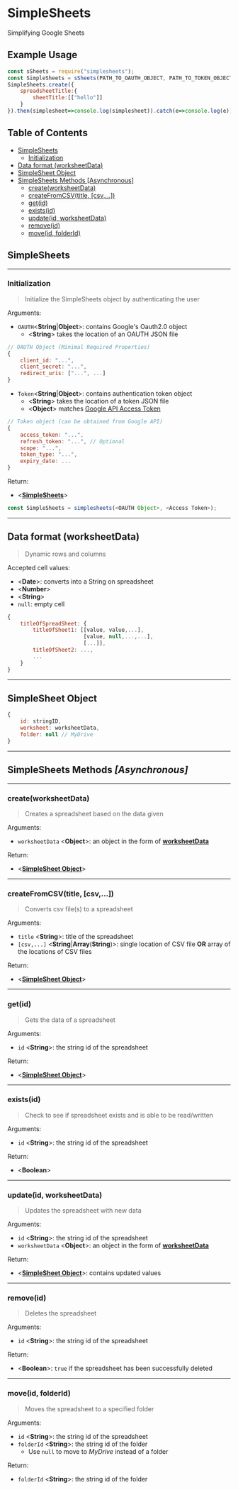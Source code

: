 # SimpleSheets
Simplifying Google Sheets

## Example Usage
```javascript
const sSheets = require("simplesheets");
const SimpleSheets = sSheets(PATH_TO_OAUTH_OBJECT, PATH_TO_TOKEN_OBJECT);
SimpleSheets.create({
    spreadsheetTitle:{
        sheetTitle:[["hello"]]
    }
}).then(simplesheet=>console.log(simplesheet)).catch(e=>console.log(e));
```

## Table of Contents
+ [SimpleSheets](#SimpleSheets)
    + [Initialization](#Initialization)
+ [Data format (worksheetData)](#Data-format-%28worksheetData%29)
+ [SimpleSheet Object](#SimpleSheet-Object)
+ [SimpleSheets Methods [Asynchronous]](#SimpleSheets-Methods-[Asynchronous])
    + [create(worksheetData)](#create%28worksheetData%29)
    + [createFromCSV(title, [csv,...])](#createFromCSV%28title,-[csv,...]%29)
    + [get(id)](#get%28id%29)
    + [exists(id)](#exists%28id%29)    
    + [update(id, worksheetData)](#update%28id,-worksheetData%29)
    + [remove(id)](#remove%28id,-folderId%29)
    + [move(id, folderId)](#move%28id,-folderId%29)

## SimpleSheets
---
### Initialization
> Initialize the SimpleSheets object by authenticating the user

Arguments:
+ `OAUTH`<**String**\|**Object**>: contains Google's Oauth2.0 object
    + <**String**> takes the location of an OAUTH JSON file
```javascript
// OAUTH Object (Minimal Required Properties)
{
    client_id: "...",
    client_secret: "...",
    redirect_uris: ["...", ...]
}
```
+ `Token`<**String**\|**Object**>: contains authentication token object
    + <**String**> takes the location of a token JSON file
    + <**Object**> matches [Google API Access Token](https://github.com/googleapis/google-api-nodejs-client#retrieve-access-token)
```javascript
// Token object (can be obtained from Google API)
{
    access_token: "...",
    refresh_token: "...", // Optional
    scope: "...",
    token_type: "...",
    expiry_date: ...
}
```

Return:
+ <[**SimpleSheets**](#SimpleSheets)>

```javascript
const SimpleSheets = simplesheets(<OAUTH Object>, <Access Token>);
```

---

## Data format (worksheetData)
> Dynamic rows and columns

Accepted cell values:
+ <**Date**>: converts into a String on spreadsheet
+ <**Number**>
+ <**String**>
+ `null`: empty cell
```javascript
{
    titleOfSpreadSheet: {
        titleOfSheet1: [[value, value,...],
                        [value, null,...,...],
                        [...]],
        titleOfSheet2: ...,
        ...
    }
}
```

---

## SimpleSheet Object
```javascript
{
    id: stringID,
    worksheet: worksheetData,
    folder: null // MyDrive
}
```

---

## SimpleSheets Methods *[Asynchronous]*
---
### create(worksheetData)
> Creates a spreadsheet based on the data given

Arguments:
+ `worksheetData` <**Object**>: an object in the form of [**worksheetData**](#Data-format-%28worksheetData%29)

Return:
+ <[**SimpleSheet Object**](#SimpleSheet-Object)>

---
### createFromCSV(title, [csv,...])
> Converts csv file(s) to a spreadsheet

Arguments:
+ `title` <**String**>: title of the spreadsheet
+ `[csv,...]` <**String**\|**Array**(**String**)>: single location of CSV file **OR** array of the locations of CSV files

Return:
+ <[**SimpleSheet Object**](#SimpleSheet-Object)>

---
### get(id)
> Gets the data of a spreadsheet

Arguments:
+ `id` <**String**>: the string id of the spreadsheet

Return:
+ <[**SimpleSheet Object**](#SimpleSheet-Object)>

---
### exists(id)
> Check to see if spreadsheet exists and is able to be read/written

Arguments:
+ `id` <**String**>: the string id of the spreadsheet

Return:
+ <**Boolean**>

---
### update(id, worksheetData)
> Updates the spreadsheet with new data

Arguments:
+ `id` <**String**>: the string id of the spreadsheet
+ `worksheetData` <**Object**>: an object in the form of [**worksheetData**](#Data-format-%28worksheetData%29)

Return:
+ <[**SimpleSheet Object**](#SimpleSheet-Object)>: contains updated values

---
### remove(id)
> Deletes the spreadsheet

Arguments:
+ `id` <**String**>: the string id of the spreadsheet

Return:
+ <**Boolean**>: `true` if the spreadsheet has been successfully deleted

---
### move(id, folderId)
> Moves the spreadsheet to a specified folder

Arguments:
+ `id` <**String**>: the string id of the spreadsheet
+ `folderId` <**String**>: the string id of the folder
    + Use `null` to move to *MyDrive* instead of a folder

Return:
+ `folderId` <**String**>: the string id of the folder